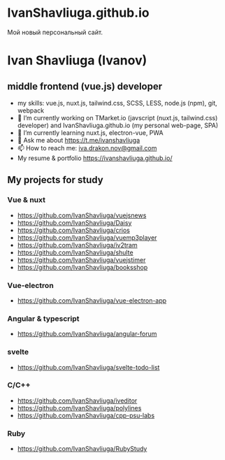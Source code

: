 # IvanShavliuga.github.io

Мой новый персональный сайт.

# Ivan Shavliuga (Ivanov)
  ##  middle frontend (vue.js) developer
- my skills: vue.js, nuxt.js, tailwind.css, SCSS, LESS, node.js (npm), git, webpack
- 🔭 I’m currently working on TMarket.io (javscript (nuxt.js, tailwind.css) developer) and  IvanShavliuga.github.io (my personal web-page, SPA)
- 🌱 I’m currently learning nuxt.js, electron-vue, PWA
- 💬 Ask me about https://t.me/ivanshavliuga
- 📫 How to reach me: iva.drakon.nov@gmail.com
- My resume & portfolio https://ivanshavliuga.github.io/
## My projects for study
### Vue & nuxt
 - https://github.com/IvanShavliuga/vuejsnews
 - https://github.com/IvanShavliuga/Daisy
 - https://github.com/IvanShavliuga/crios
 - https://github.com/IvanShavliuga/vuemp3player
 - https://github.com/IvanShavliuga/iv2tram
 - https://github.com/IvanShavliuga/shulte
 - https://github.com/IvanShavliuga/vuejstimer
 - https://github.com/IvanShavliuga/booksshop
### Vue-electron
 - https://github.com/IvanShavliuga/vue-electron-app
### Angular & typescript
 - https://github.com/IvanShavliuga/angular-forum
### svelte
 - https://github.com/IvanShavliuga/svelte-todo-list
### C/C++
 - https://github.com/IvanShavliuga/iveditor
 - https://github.com/IvanShavliuga/polylines
 - https://github.com/IvanShavliuga/cpp-psu-labs
### Ruby
 - https://github.com/IvanShavliuga/RubyStudy
